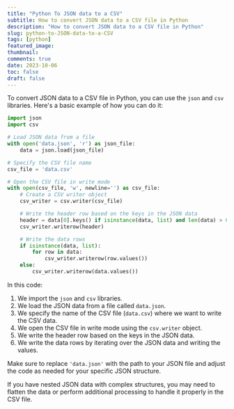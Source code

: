 ```yaml
---
title: "Python To JSON data to a CSV"
subtitle: How to convert JSON data to a CSV file in Python
description: "How to convert JSON data to a CSV file in Python"
slug: python-to-JSON-data-to-a-CSV
tags: [python]
featured_image: 
thumbnail: 
comments: true
date: 2023-10-06
toc: false
draft: false
---
```


To convert JSON data to a CSV file in Python, you can use the `json` and `csv` libraries. Here's a basic example of how you can do it:

```python
import json
import csv

# Load JSON data from a file
with open('data.json', 'r') as json_file:
    data = json.load(json_file)

# Specify the CSV file name
csv_file = 'data.csv'

# Open the CSV file in write mode
with open(csv_file, 'w', newline='') as csv_file:
    # Create a CSV writer object
    csv_writer = csv.writer(csv_file)

    # Write the header row based on the keys in the JSON data
    header = data[0].keys() if isinstance(data, list) and len(data) > 0 else data.keys()
    csv_writer.writerow(header)

    # Write the data rows
    if isinstance(data, list):
        for row in data:
            csv_writer.writerow(row.values())
    else:
        csv_writer.writerow(data.values())
```

In this code:

1. We import the `json` and `csv` libraries.
2. We load the JSON data from a file called `data.json`.
3. We specify the name of the CSV file (`data.csv`) where we want to write the CSV data.
4. We open the CSV file in write mode using the `csv.writer` object.
5. We write the header row based on the keys in the JSON data.
6. We write the data rows by iterating over the JSON data and writing the values.

Make sure to replace `'data.json'` with the path to your JSON file and adjust the code as needed for your specific JSON structure.

If you have nested JSON data with complex structures, you may need to flatten the data or perform additional processing to handle it properly in the CSV file.